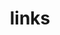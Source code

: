 ---
layout: links
title: links
links:
  - name: Tangninghaha
    url: https://tangninghaha.netlify.app
    avatar: https://cravatar.cn/avatar/d9eec067bd5d56059d20b709bd0ef72b?d=300&s=300
    desc: 「 愿为江水 / 与君重逢 」
    target: _blank
    backgroundColor: '#fff'
    textColor: '#444'
  - name: lnw143
    url: https://lnw143.github.io/blog/
    avatar: https://avatars.githubusercontent.com/u/121876465?v=4
    desc: An OIer who believes in randomness.
    target: _blank
    backgroundColor: '#fff'
    textColor: '#444'
---